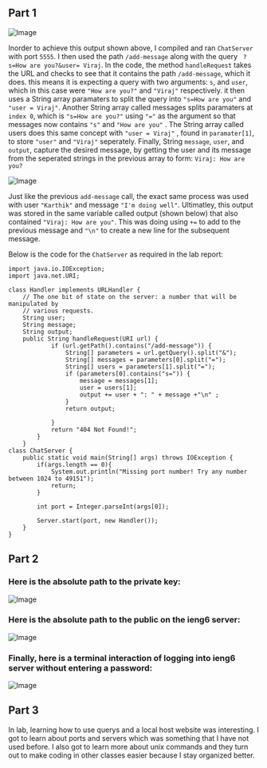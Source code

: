 
## Part 1
![Image](https://cdn.discordapp.com/attachments/974137838180380672/1200952008585269389/Screenshot_2024-01-27_at_3.40.47_PM.png?ex=65c80cb7&is=65b597b7&hm=b6be69db6dc74d61f6bfc9f5e3377d1d845a493334e3678041d882662c9653e8&)

Inorder to achieve this output shown above, I compiled and ran `ChatServer` with port `5555`. I then used the path `/add-message` along with the query ` ?s=How are you?&user= Viraj`.
In the code, the method `handleRequest` takes the URL and checks to see that it contains the path `/add-message`, which it does. this means it is expecting a query with two arguments: `s`, and `user`, which in this case were `"How are you?"` and `"Viraj"` respectively. it then uses a String array paramaters to split the query into `"s=How are you"` and `"user = Viraj"`. Another String array called messages splits paramaters at `index 0`, which is  `"s=How are you?"`  using  `"="`  as the argument so that messages now contains  `"s"`  and  `"How are you"` . The String array called users does this same concept with  `"user = Viraj"` , found in `paramater[1]`, to store `"user"` and `"Viraj"` seperately. Finally, String `message`, `user`, and `output`, capture the desired message, by getting the user and its message from the seperated strings in the previous array to form: `Viraj: How are you?`



![Image](https://cdn.discordapp.com/attachments/974137838180380672/1200952008920805416/Screenshot_2024-01-27_at_3.41.27_PM.png?ex=65c80cb7&is=65b597b7&hm=433243f60c5312688585f57280b7af9ee5665a9d7b055f9b7972fb4e47ab6bc0&)


Just like the previous `add-message` call, the exact same process was used with user `"Karthik"` and message `"I'm doing well"`. Ultimatley, this output was stored in the same variable called output (shown below) that also contained `"Viraj: How are you"`. This was doing using `+=` to add to the previous message and `"\n"` to create a new line for the subsequent message.

Below is the code for the `ChatServer` as required in the lab report:
```
import java.io.IOException;
import java.net.URI;

class Handler implements URLHandler {
    // The one bit of state on the server: a number that will be manipulated by
    // various requests.
    String user;
    String message;
    String output;
    public String handleRequest(URI url) {   
            if (url.getPath().contains("/add-message")) {
                String[] parameters = url.getQuery().split("&");
                String[] messages = parameters[0].split("=");
                String[] users = parameters[1].split("=");
                if (parameters[0].contains("s=")) {
                    message = messages[1];
                    user = users[1];
                    output += user + ": " + message +"\n" ;
                }
                return output;

            }
            return "404 Not Found!";
        }
    }
class ChatServer {
    public static void main(String[] args) throws IOException {
        if(args.length == 0){
            System.out.println("Missing port number! Try any number between 1024 to 49151");
            return;
        }

        int port = Integer.parseInt(args[0]);

        Server.start(port, new Handler());
    }
}
```

## Part 2

### Here is the absolute path to the private key:

![Image](https://cdn.discordapp.com/attachments/974137838180380672/1201951365598019686/Screenshot_2024-01-30_at_10.03.27_AM.png?ex=65cbaf70&is=65b93a70&hm=9208994a8806c80516666fbc0c170fe423bd96f24a60b082eb31a6ab4bf0e58c&)

### Here is the absolute path to the public on the ieng6 server:

![Image](https://cdn.discordapp.com/attachments/974137838180380672/1201951365900013608/Screenshot_2024-01-30_at_10.04.31_AM.png?ex=65cbaf70&is=65b93a70&hm=6063ac79424996609d697e0d8503b53639a16c233ceb58031d800e73c2cdb007&)

### Finally, here is a terminal interaction of logging into ieng6 server without entering a password:


![Image](https://cdn.discordapp.com/attachments/974137838180380672/1201951365207961640/Screenshot_2024-01-30_at_10.03.08_AM.png?ex=65cbaf70&is=65b93a70&hm=c12e8d21e73e19341a88faadd988697d4c2d4177bcddda74d87971b81b68b08f&)


## Part 3

In lab, learning how to use querys and a local host website was interesting. I got to learn about ports and servers which was something that I have not used before. I also got to learn more about unix commands and they turn out to make coding in other classes easier because I stay organized better.
